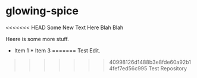 # glowing-spice
<<<<<<< HEAD
Some New Text Here
Blah Blah

Heere is some more stuff.
* Item 1 * Item 3
=======
Test Edit.
>>>>>>> 40998126d1488b3e8fde60a92b14fef7ed56c995
Test Repository
